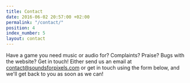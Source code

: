 ```yaml
---
title: Contact
date: 2016-06-02 20:57:00 +02:00
permalink: "/contact/"
position: 4
index_number: 5
layout: contact
---
```


Have a game you need music or audio for? Complaints? Praise? Bugs with the website? Get in touch! Either send us an email at [contact@soundsforpixels.com](mailto:contact@soundsforpixels.com) or get in touch using the form below, and we'll get back to you as soon as we can!